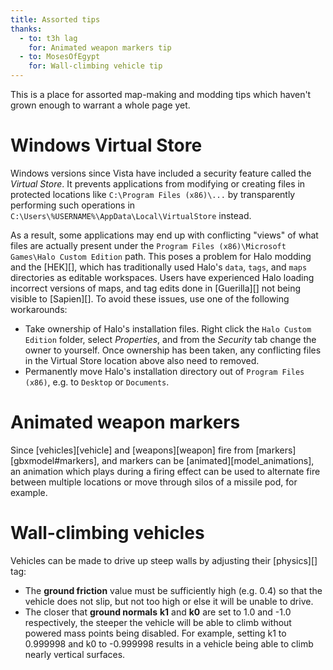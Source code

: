 ```yaml
---
title: Assorted tips
thanks:
  - to: t3h lag
    for: Animated weapon markers tip
  - to: MosesOfEgypt
    for: Wall-climbing vehicle tip
---
```

This is a place for assorted map-making and modding tips which haven't grown enough to warrant a whole page yet.

# Windows Virtual Store
Windows versions since Vista have included a security feature called the _Virtual Store_. It prevents applications from modifying or creating files in protected locations like `C:\Program Files (x86)\...` by transparently performing such operations in `C:\Users\%USERNAME%\AppData\Local\VirtualStore` instead.

As a result, some applications may end up with conflicting "views" of what files are actually present under the `Program Files (x86)\Microsoft Games\Halo Custom Edition` path. This poses a problem for Halo modding and the [HEK][], which has traditionally used Halo's `data`, `tags`, and `maps` directories as editable workspaces. Users have experienced Halo loading incorrect versions of maps, and tag edits done in [Guerilla][] not being visible to [Sapien][]. To avoid these issues, use one of the following workarounds:

* Take ownership of Halo's installation files. Right click the `Halo Custom Edition` folder, select _Properties_, and from the _Security_ tab change the owner to yourself. Once ownership has been taken, any conflicting files in the Virtual Store location above also need to removed.
* Permanently move Halo's installation directory out of `Program Files (x86)`, e.g. to `Desktop` or `Documents`.

# Animated weapon markers
Since [vehicles][vehicle] and [weapons][weapon] fire from [markers][gbxmodel#markers], and markers can be [animated][model_animations], an animation which plays during a firing effect can be used to alternate fire between multiple locations or move through silos of a missile pod, for example.

# Wall-climbing vehicles
Vehicles can be made to drive up steep walls by adjusting their [physics][] tag:

* The **ground friction** value must be sufficiently high (e.g. 0.4) so that the vehicle does not slip, but not too high or else it will be unable to drive.
* The closer that **ground normals** **k1** and **k0** are set to 1.0 and -1.0 respectively, the steeper the vehicle will be able to climb without powered mass points being disabled. For example, setting k1 to 0.999998 and k0 to -0.999998 results in a vehicle being able to climb nearly vertical surfaces.

